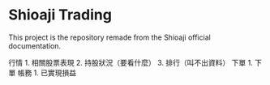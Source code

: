 # Shioaji Trading 

This project is the repository remade from the Shioaji official documentation.

行情
    1. 相關股票表現
    2. 持股狀況（要看什麼）
    3. 排行（叫不出資料）
下單
    1. 下單
帳務
    1. 已實現損益
